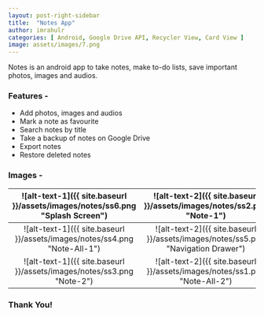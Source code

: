 ```yaml
---
layout: post-right-sidebar
title:  "Notes App"
author: imrahulr
categories: [ Android, Google Drive API, Recycler View, Card View ]
image: assets/images/7.png
---
```


Notes is an android app to take notes, make to-do lists, save important photos, images and audios.

### Features -
- Add photos, images and audios
- Mark a note as favourite
- Search notes by title
- Take a backup of notes on Google Drive
- Export notes
- Restore deleted notes

### Images - 

| ![alt-text-1]({{ site.baseurl }}/assets/images/notes/ss6.png "Splash Screen")  | ![alt-text-2]({{ site.baseurl }}/assets/images/notes/ss2.png "Note-1") |
|:----:|:----:|
| ![alt-text-1]({{ site.baseurl }}/assets/images/notes/ss4.png "Note-All-1") | ![alt-text-2]({{ site.baseurl }}/assets/images/notes/ss5.png "Navigation Drawer") |
| ![alt-text-1]({{ site.baseurl }}/assets/images/notes/ss3.png "Note-2") | ![alt-text-2]({{ site.baseurl }}/assets/images/notes/ss1.png "Note-All-2") |

### Thank You!
